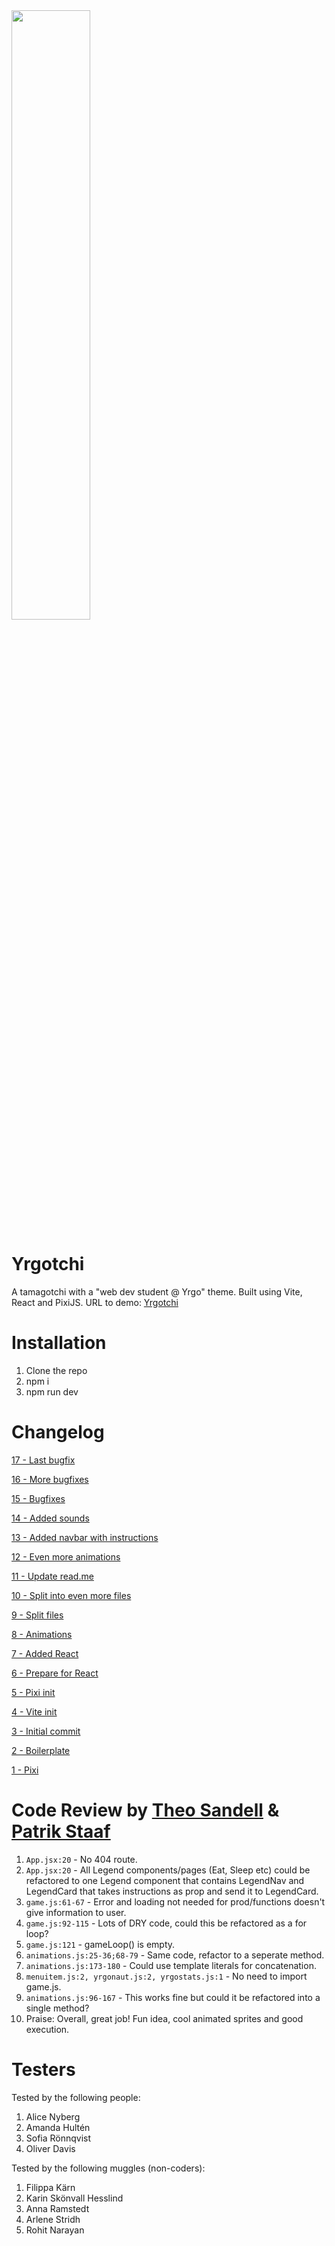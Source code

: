 <img src="https://i.pinimg.com/originals/ec/bc/4e/ecbc4e4b004c14326431df7763044eb8.gif" width=50% height=50%>

# Yrgotchi

A tamagotchi with a "web dev student @ Yrgo" theme. Built using Vite, React and PixiJS.
URL to demo: [Yrgotchi](https://yrgotchi.netlify.app)

# Installation

1. Clone the repo
2. npm i
3. npm run dev

# Changelog


[17 - Last bugfix](https://github.com/agnesskonvall/playdate/pull/18)

[16 - More bugfixes](https://github.com/agnesskonvall/playdate/pull/17)

[15 - Bugfixes](https://github.com/agnesskonvall/playdate/pull/16)

[14 - Added sounds](https://github.com/agnesskonvall/playdate/pull/15)

[13 - Added navbar with instructions](https://github.com/agnesskonvall/playdate/pull/14)

[12 - Even more animations](https://github.com/agnesskonvall/playdate/pull/13)

[11 - Update read.me](https://github.com/agnesskonvall/playdate/pull/12)

[10 - Split into even more files](https://github.com/agnesskonvall/playdate/pull/11)

[9 - Split files](https://github.com/agnesskonvall/playdate/pull/10)

[8 - Animations](https://github.com/agnesskonvall/playdate/pull/8)

[7 - Added React](https://github.com/agnesskonvall/playdate/pull/7)

[6 - Prepare for React](https://github.com/agnesskonvall/playdate/pull/6)

[5 - Pixi init](https://github.com/agnesskonvall/playdate/pull/5)

[4 - Vite init](https://github.com/agnesskonvall/playdate/pull/4)

[3 - Initial commit](https://github.com/agnesskonvall/playdate/pull/3)

[2 - Boilerplate](https://github.com/agnesskonvall/playdate/pull/2)

[1 - Pixi](https://github.com/agnesskonvall/playdate/pull/1)

# Code Review by [Theo Sandell](https://github.com/theo0165) & [Patrik Staaf](https://github.com/patrikstaaf)

1. `App.jsx:20` - No 404 route.
2. `App.jsx:20` - All Legend components/pages (Eat, Sleep etc) could be refactored to one Legend component that contains LegendNav and LegendCard that takes instructions as prop and send it to LegendCard.
3. `game.js:61-67` - Error and loading not needed for prod/functions doesn't give information to user.
4. `game.js:92-115` - Lots of DRY code, could this be refactored as a for loop?
5. `game.js:121` - gameLoop() is empty.
6. `animations.js:25-36;68-79` - Same code, refactor to a seperate method.
7. `animations.js:173-180` - Could use template literals for concatenation.
8. `menuitem.js:2, yrgonaut.js:2, yrgostats.js:1` - No need to import game.js.
9. `animations.js:96-167` - This works fine but could it be refactored into a single method?
10. Praise: Overall, great job! Fun idea, cool animated sprites and good execution.


# Testers

Tested by the following people:

1. Alice Nyberg
2. Amanda Hultén
3. Sofia Rönnqvist
4. Oliver Davis

Tested by the following muggles (non-coders):

1. Filippa Kärn
2. Karin Skönvall Hesslind
3. Anna Ramstedt
4. Arlene Stridh
5. Rohit Narayan
